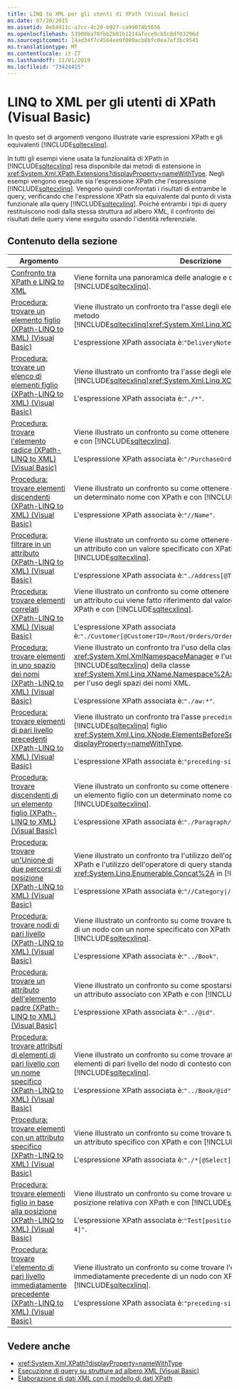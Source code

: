 ```yaml
---
title: LINQ to XML per gli utenti di XPath (Visual Basic)
ms.date: 07/20/2015
ms.assetid: 0e64911c-a7cc-4c20-b927-ca99078b5656
ms.openlocfilehash: 53908ba70fbb2b01b1214afece9cb5c8df03296d
ms.sourcegitcommit: 14ad34f7c4564ee0f009acb8bfc0ea7af3bc9541
ms.translationtype: MT
ms.contentlocale: it-IT
ms.lasthandoff: 11/01/2019
ms.locfileid: "73424415"
---
```

# <a name="linq-to-xml-for-xpath-users-visual-basic"></a>LINQ to XML per gli utenti di XPath (Visual Basic)

In questo set di argomenti vengono illustrate varie espressioni XPath e gli equivalenti [!INCLUDE[sqltecxlinq](~/includes/sqltecxlinq-md.md)].  
  
 In tutti gli esempi viene usata la funzionalità di XPath in [!INCLUDE[sqltecxlinq](~/includes/sqltecxlinq-md.md)] resa disponibile dai metodi di estensione in <xref:System.Xml.XPath.Extensions?displayProperty=nameWithType>. Negli esempi vengono eseguite sia l'espressione XPath che l'espressione [!INCLUDE[sqltecxlinq](~/includes/sqltecxlinq-md.md)]. Vengono quindi confrontati i risultati di entrambe le query, verificando che l'espressione XPath sia equivalente dal punto di vista funzionale alla query [!INCLUDE[sqltecxlinq](~/includes/sqltecxlinq-md.md)]. Poiché entrambi i tipi di query restituiscono nodi dalla stessa struttura ad albero XML, il confronto dei risultati delle query viene eseguito usando l'identità referenziale.  
  
## <a name="in-this-section"></a>Contenuto della sezione  
  
|Argomento|Descrizione|  
|-----------|-----------------|  
|[Confronto tra XPath e LINQ to XML](../../../../csharp/programming-guide/concepts/linq/comparison-of-xpath-and-linq-to-xml.md)|Viene fornita una panoramica delle analogie e differenze tra XPath e [!INCLUDE[sqltecxlinq](~/includes/sqltecxlinq-md.md)].|  
|[Procedura: trovare un elemento figlio (XPath-LINQ to XML) (Visual Basic)](../../../../visual-basic/programming-guide/concepts/linq/how-to-find-a-child-element-xpath-linq-to-xml.md)|Viene illustrato un confronto tra l'asse degli elementi figlio XPath e il metodo [!INCLUDE[sqltecxlinq](~/includes/sqltecxlinq-md.md)]<xref:System.Xml.Linq.XContainer.Element%2A>.<br /><br /> L'espressione XPath associata è:`"DeliveryNotes"`.|  
|[Procedura: trovare un elenco di elementi figlio (XPath-LINQ to XML) (Visual Basic)](../../../../visual-basic/programming-guide/concepts/linq/how-to-find-a-list-of-child-elements-xpath-linq-to-xml.md)|Viene illustrato un confronto tra l'asse degli elementi figlio XPath e l'asse [!INCLUDE[sqltecxlinq](~/includes/sqltecxlinq-md.md)]<xref:System.Xml.Linq.XContainer.Elements%2A>.<br /><br /> L'espressione XPath associata è:`"./*"`.|  
|[Procedura: trovare l'elemento radice (XPath-LINQ to XML) (Visual Basic)](../../../../visual-basic/programming-guide/concepts/linq/how-to-find-the-root-element-xpath-linq-to-xml.md)|Viene illustrato un confronto su come ottenere l'elemento radice con XPath e con [!INCLUDE[sqltecxlinq](~/includes/sqltecxlinq-md.md)].<br /><br /> L'espressione XPath associata è:`"/PurchaseOrders"`.|  
|[Procedura: trovare elementi discendenti (XPath-LINQ to XML) (Visual Basic)](../../../../visual-basic/programming-guide/concepts/linq/how-to-find-descendant-elements-xpath-linq-to-xml.md)|Viene illustrato un confronto su come ottenere gli elementi discendenti con un determinato nome con XPath e con [!INCLUDE[sqltecxlinq](~/includes/sqltecxlinq-md.md)].<br /><br /> L'espressione XPath associata è:`"//Name"`.|  
|[Procedura: filtrare in un attributo (XPath-LINQ to XML) (Visual Basic)](../../../../visual-basic/programming-guide/concepts/linq/how-to-filter-on-an-attribute-xpath-linq-to-xml.md)|Viene illustrato un confronto su come ottenere gli elementi discendenti con un attributo con un valore specificato con XPath e con [!INCLUDE[sqltecxlinq](~/includes/sqltecxlinq-md.md)].<br /><br /> L'espressione XPath associata è:`"./Address[@Type='Shipping']"`.|  
|[Procedura: trovare elementi correlati (XPath-LINQ to XML) (Visual Basic)](../../../../visual-basic/programming-guide/concepts/linq/how-to-find-related-elements-xpath-linq-to-xml.md)|Viene illustrato un confronto su come ottenere un elemento selezionando un attributo cui viene fatto riferimento dal valore di un altro elemento con XPath e con [!INCLUDE[sqltecxlinq](~/includes/sqltecxlinq-md.md)].<br /><br /> L'espressione XPath associata è:`"./Customer[@CustomerID=/Root/Orders/Order[12]/CustomerID]"`.|  
|[Procedura: trovare elementi in uno spazio dei nomi (XPath-LINQ to XML) (Visual Basic)](../../../../visual-basic/programming-guide/concepts/linq/how-to-find-elements-in-a-namespace.md)|Viene illustrato un confronto tra l'uso della classe XPath <xref:System.Xml.XmlNamespaceManager> e l'uso della proprietà [!INCLUDE[sqltecxlinq](~/includes/sqltecxlinq-md.md)] della classe <xref:System.Xml.Linq.XName.Namespace%2A><xref:System.Xml.Linq.XName> per l'uso degli spazi dei nomi XML.<br /><br /> L'espressione XPath associata è:`"./aw:*"`.|  
|[Procedura: trovare elementi di pari livello precedenti (XPath-LINQ to XML) (Visual Basic)](../../../../visual-basic/programming-guide/concepts/linq/how-to-find-preceding-siblings-xpath-linq-to-xml.md)|Viene illustrato un confronto tra l'asse `preceding-sibling` XPath e l'asse [!INCLUDE[sqltecxlinq](~/includes/sqltecxlinq-md.md)] figlio <xref:System.Xml.Linq.XNode.ElementsBeforeSelf%2A?displayProperty=nameWithType>.<br /><br /> L'espressione XPath associata è:`"preceding-sibling::*"`.|  
|[Procedura: trovare discendenti di un elemento figlio (XPath-LINQ to XML) (Visual Basic)](../../../../visual-basic/programming-guide/concepts/linq/how-to-find-descendants-of-a-child-element-xpath-linq-to-xml.md)|Viene illustrato un confronto su come ottenere gli elementi discendenti di un elemento figlio con un determinato nome con XPath e con [!INCLUDE[sqltecxlinq](~/includes/sqltecxlinq-md.md)].<br /><br /> L'espressione XPath associata è:`"./Paragraph//Text/text()"`.|  
|[Procedura: trovare un'Unione di due percorsi di posizione (XPath-LINQ to XML) (Visual Basic)](../../../../visual-basic/programming-guide/concepts/linq/how-to-find-a-union-of-two-location-paths-xpath.md)|Viene illustrato un confronto tra l'utilizzo dell'operatore di unione, <code>&#124;</code>, in XPath e l'utilizzo dell'operatore di query standard <xref:System.Linq.Enumerable.Concat%2A> in [!INCLUDE[sqltecxlinq](~/includes/sqltecxlinq-md.md)].<br /><br /> L'espressione XPath associata è:<code>"//Category&#124;//Price"</code>.|  
|[Procedura: trovare nodi di pari livello (XPath-LINQ to XML) (Visual Basic)](../../../../visual-basic/programming-guide/concepts/linq/how-to-find-sibling-nodes-xpath-linq-to-xml.md)|Viene illustrato un confronto su come trovare tutti gli elementi di pari livello di un nodo con un nome specificato con XPath e con [!INCLUDE[sqltecxlinq](~/includes/sqltecxlinq-md.md)].<br /><br /> L'espressione XPath associata è:`"../Book"`.|  
|[Procedura: trovare un attributo dell'elemento padre (XPath-LINQ to XML) (Visual Basic)](../../../../visual-basic/programming-guide/concepts/linq/how-to-find-an-attribute-of-the-parent-xpath-linq-to-xml.md)|Viene illustrato un confronto su come spostarsi all'elemento padre e trovare un attributo associato con XPath e con [!INCLUDE[sqltecxlinq](~/includes/sqltecxlinq-md.md)].<br /><br /> L'espressione XPath associata è:`"../@id"`.|  
|[Procedura: trovare attributi di elementi di pari livello con un nome specifico (XPath-LINQ to XML) (Visual Basic)](../../../../visual-basic/programming-guide/concepts/linq/how-to-find-attributes-of-siblings-with-a-specific-name.md)|Viene illustrato un confronto su come trovare attributi specifici degli elementi di pari livello del nodo di contesto con XPath e con [!INCLUDE[sqltecxlinq](~/includes/sqltecxlinq-md.md)].<br /><br /> L'espressione XPath associata è:`"../Book/@id"`.|  
|[Procedura: trovare elementi con un attributo specifico (XPath-LINQ to XML) (Visual Basic)](../../../../visual-basic/programming-guide/concepts/linq/how-to-find-elements-with-a-specific-attribute.md)|Viene illustrato un confronto su come trovare tutti gli elementi contenenti un attributo specifico con XPath e con [!INCLUDE[sqltecxlinq](~/includes/sqltecxlinq-md.md)].<br /><br /> L'espressione XPath associata è:`"./*[@Select]"`.|  
|[Procedura: trovare elementi figlio in base alla posizione (XPath-LINQ to XML) (Visual Basic)](../../../../visual-basic/programming-guide/concepts/linq/how-to-find-child-elements-based-on-position.md)|Viene illustrato un confronto su come trovare un elemento in base alla posizione relativa con XPath e con [!INCLUDE[sqltecxlinq](~/includes/sqltecxlinq-md.md)].<br /><br /> L'espressione XPath associata è:`"Test[position() >= 2 and position() <= 4]"`.|  
|[Procedura: trovare l'elemento di pari livello immediatamente precedente (XPath-LINQ to XML) (Visual Basic)](../../../../visual-basic/programming-guide/concepts/linq/how-to-find-the-immediate-preceding-sibling-xpath-linq-to-xml.md)|Viene illustrato un confronto su come trovare l'elemento di pari livello immediatamente precedente di un nodo con XPath e con [!INCLUDE[sqltecxlinq](~/includes/sqltecxlinq-md.md)].<br /><br /> L'espressione XPath associata è:`"preceding-sibling::*[1]"`.|  
  
## <a name="see-also"></a>Vedere anche

- <xref:System.Xml.XPath?displayProperty=nameWithType>
- [Esecuzione di query su strutture ad albero XML (Visual Basic)](../../../../visual-basic/programming-guide/concepts/linq/querying-xml-trees.md)
- [Elaborazione di dati XML con il modello di dati XPath](../../../../standard/data/xml/process-xml-data-using-the-xpath-data-model.md)
